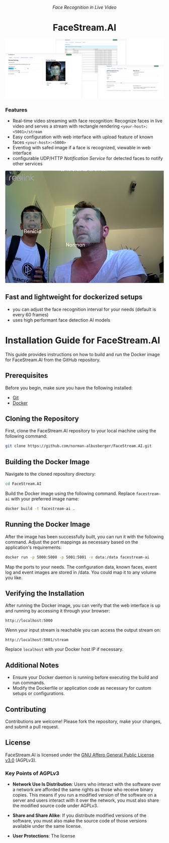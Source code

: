 <p align="center"><em>Face Recognition in Live Video</em></p>
<h1 align="center">FaceStream.AI</h1>

![Screenshots](screenshots.jpg)

### Features
* Real-time video streaming with face recognition: Recognize faces in live video and serves a stream with rectangle rendering ``<your-host>:<5001>/stream``
* Easy configuration with web interface with upload feature of known faces ``<your-host>:<5000>``
* Eventlog with safed image if a face is recognized, viewable in web interface
* configurable UDP/HTTP *Notification Service* for detected faces to notify other services 

![example homepage](example-image.jpg)

## Fast and lightweight for dockerized setups
* you can adjust the face recognition interval for your needs (default is every 60 frames)
* uses high performant face detection AI models

# Installation Guide for FaceStream.AI

This guide provides instructions on how to build and run the Docker image for FaceStream.AI from the GitHub repository.

## Prerequisites

Before you begin, make sure you have the following installed:
- [Git](https://git-scm.com/downloads)
- [Docker](https://docs.docker.com/get-docker/)

## Cloning the Repository

First, clone the FaceStream.AI repository to your local machine using the following command:

```bash
git clone https://github.com/norman-albusberger/FaceStream.AI.git
```

## Building the Docker Image

Navigate to the cloned repository directory:

```bash
cd FaceStream.AI
```

Build the Docker image using the following command. Replace `facestream-ai` with your preferred image name:

```bash
docker build -t facestream-ai .
```

## Running the Docker Image

After the image has been successfully built, you can run it with the following command. Adjust the port mappings as necessary based on the application's requirements:

```bash
docker run -p 5000:5000 -p 5001:5001 -v data:/data facestream-ai
```
Map the ports to your needs. The configuration data, known faces, event log and event images are stored in /data. You could map it to any volume you like.

## Verifying the Installation

After running the Docker image, you can verify that the web interface is up and running by accessing it through your browser:

```
http://localhost:5000
```
Wenn your input stream is reachable you can access the output stream on:

```
http://localhost:5001/stream
```

Replace `localhost` with your Docker host IP if necessary.

## Additional Notes

- Ensure your Docker daemon is running before executing the build and run commands.
- Modify the Dockerfile or application code as necessary for custom setups or configurations.

## Contributing
Contributions are welcome! Please fork the repository, make your changes, and submit a pull request.

## License

FaceStream.AI is licensed under the [GNU Affero General Public License v3.0](https://www.gnu.org/licenses/agpl-3.0.en.html) (AGPLv3).

### Key Points of AGPLv3

- **Network Use Is Distribution**: Users who interact with the software over a network are afforded the same rights as those who receive binary copies. This means if you run a modified version of the software on a server and users interact with it over the network, you must also share the modified source code under AGPLv3.

- **Share and Share Alike**: If you distribute modified versions of the software, you must also make the source code of those versions available under the same license.

- **User Protections**: The license
